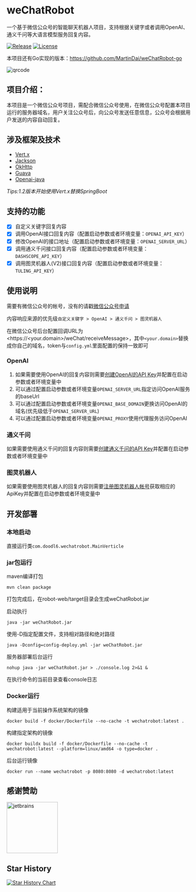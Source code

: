 # weChatRobot

一个基于微信公众号的智能聊天机器人项目，支持根据关键字或者调用OpenAI、通义千问等大语言模型服务回复内容。

[![Release](https://img.shields.io/github/v/release/martindai/wechatRobot?color=369eff&labelColor=black&logo=github&style=flat-square)](https://github.com/martindai/wechatRobot/releases)
[![License](https://img.shields.io/github/license/martindai/wechatRobot)](LICENSE)

本项目还有Go实现的版本：<https://github.com/MartinDai/weChatRobot-go>

![qrcode](robot-web/src/main/resources/static/images/qrcode.jpg "扫码关注，体验智能机器人")

## 项目介绍：

本项目是一个微信公众号项目，需配合微信公众号使用，在微信公众号配置本项目运行的服务器域名，用户关注公众号后，向公众号发送任意信息，公众号会根据用户发送的内容自动回复。
  
## 涉及框架及技术

- [Vert.x](https://github.com/eclipse-vertx/vert.x)
- [Jackson](https://github.com/FasterXML/jackson)
- [OkHttp](https://github.com/square/okhttp)
- [Guava](https://github.com/google/guava)
- [Openai-java](https://github.com/TheoKanning/openai-java)

_Tips:1.2版本开始使用Vert.x替换SpringBoot_

## 支持的功能

+ [x] 自定义关键字回复内容
+ [x] 调用OpenAI接口回复内容（配置启动参数或者环境变量：`OPENAI_API_KEY`）
+ [x] 修改OpenAI的接口地址（配置启动参数或者环境变量：`OPENAI_SERVER_URL`）
+ [x] 调用通义千问接口回复内容（配置启动参数或者环境变量：`DASHSCOPE_API_KEY`）
+ [x] 调用图灵机器人(V2)接口回复内容（配置启动参数或者环境变量：`TULING_API_KEY`）

## 使用说明

需要有微信公众号的帐号，没有的请戳[微信公众号申请](https://mp.weixin.qq.com/cgi-bin/readtemplate?t=register/step1_tmpl&lang=zh_CN)

内容响应来源的优先级`自定义关键字 > OpenAI > 通义千问 > 图灵机器人`

在微信公众号后台配置回调URL为<https://<your.domain>/weChat/receiveMessage>，其中`<your.domain>`替换成你自己的域名，token与`config.yml`里面配置的保持一致即可

### OpenAI

1. 如果需要使用OpenAI的回复内容则需要[创建OpenAI的API Key](https://platform.openai.com/account/api-keys)并配置在启动参数或者环境变量中
2. 可以通过配置启动参数或者环境变量`OPENAI_SERVER_URL`指定访问OpenAI服务的baseUrl
3. 可以通过配置启动参数或者环境变量`OPENAI_BASE_DOMAIN`更换访问OpenAI的域名(优先级低于`OPENAI_SERVER_URL`)
4. 可以通过配置启动参数或者环境变量`OPENAI_PROXY`使用代理服务访问OpenAI

### 通义千问

如果需要使用通义千问的回复内容则需要[创建通义千问的API Key](https://bailian.console.aliyun.com/#/api_key)并配置在启动参数或者环境变量中

### 图灵机器人

如果需要使用图灵机器人的回复内容则需要[注册图灵机器人帐号](http://tuling123.com/register/email.jhtml)获取相应的ApiKey并配置在启动参数或者环境变量中

## 开发部署

### 本地启动

直接运行类`com.doodl6.wechatrobot.MainVerticle`

### jar包运行

maven编译打包

```shell
mvn clean package
```

打包完成后，在robot-web/target目录会生成weChatRobot.jar

启动执行

```shell
java -jar weChatRobot.jar
```

使用-D指定配置文件，支持相对路径和绝对路径

```shell
java -Dconfig=config-deploy.yml -jar weChatRobot.jar
```

服务器部署后台运行

```shell
nohup java -jar weChatRobot.jar > ./console.log 2>&1 &
```

在执行命令的当前目录查看console日志

### Docker运行

构建适用于当前操作系统架构的镜像

```shell
docker build -f docker/Dockerfile --no-cache -t wechatrobot:latest .
```

构建指定架构的镜像

```shell
docker buildx build -f docker/Dockerfile --no-cache -t wechatrobot:latest --platform=linux/amd64 -o type=docker .
```

后台运行镜像

```shell
docker run --name wechatrobot -p 8080:8080 -d wechatrobot:latest
```

## 感谢赞助

[<img src="https://resources.jetbrains.com/storage/products/company/brand/logos/jb_beam.svg" width="140" height="140" alt="jetbrains"/>](https://www.jetbrains.com/community/opensource/#support)

## Star History

[![Star History Chart](https://api.star-history.com/svg?repos=MartinDai/weChatRobot&type=Date)](https://star-history.com/#MartinDai/weChatRobot&Date)
